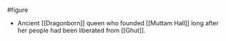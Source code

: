 #figure
* Ancient [[Dragonborn]] queen who founded [[Muttam Hall]] long after her people had been liberated from [[Ghut]].